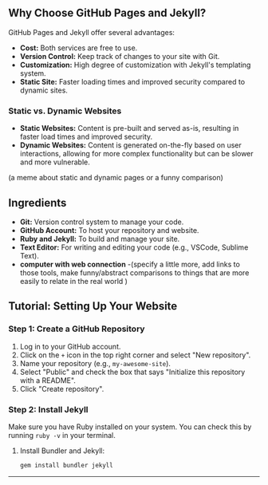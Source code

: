 ## Why Choose GitHub Pages and Jekyll?

GitHub Pages and Jekyll offer several advantages:

- **Cost:** Both services are free to use.
- **Version Control:** Keep track of changes to your site with Git.
- **Customization:** High degree of customization with Jekyll's templating system.
- **Static Site:** Faster loading times and improved security compared to dynamic sites.

### Static vs. Dynamic Websites

- **Static Websites:** Content is pre-built and served as-is, resulting in faster load times and improved security.
- **Dynamic Websites:** Content is generated on-the-fly based on user interactions, allowing for more complex functionality but can be slower and more vulnerable.

(a meme about static and dynamic pages or a funny comparison)

## Ingredients 

- **Git:** Version control system to manage your code. 
- **GitHub Account:** To host your repository and website.
- **Ruby and Jekyll:** To build and manage your site.
- **Text Editor:** For writing and editing your code (e.g., VSCode, Sublime Text).
- **computer with web connection** -(specify a little more, add links  to those tools, make funny/abstract comparisons to things that are more easily to relate in the real world )

## Tutorial: Setting Up Your Website

### Step 1: Create a GitHub Repository

1. Log in to your GitHub account.
2. Click on the `+` icon in the top right corner and select "New repository".
3. Name your repository (e.g., `my-awesome-site`).
4. Select "Public" and check the box that says "Initialize this repository with a README".
5. Click "Create repository".

### Step 2: Install Jekyll

Make sure you have Ruby installed on your system. You can check this by running `ruby -v` in your terminal.

1. Install Bundler and Jekyll:

   ```sh
   gem install bundler jekyll

---